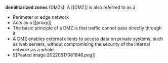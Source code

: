**demilitarized zones** (DMZs). A [[DMZ]] is also referred to as a 
 - Perimeter or edge network
 - Acts as a [[proxy]]
 - The basic principle of a DMZ is that traffic cannot pass directly through it. 
 - A DMZ enables external clients to access data on private systems, such as web servers, without compromising the security of the internal network as a whole. 
- ![[Pasted image 20220517081846.png]]